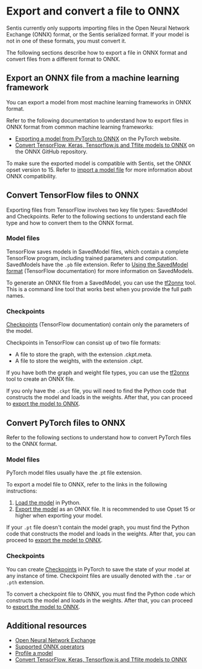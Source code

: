 # Export and convert a file to ONNX

Sentis currently only supports importing files in the Open Neural Network Exchange (ONNX) format, or the Sentis serialized format. If your model is not in one of these formats, you must convert it. 

The following sections describe how to export a file in ONNX format and convert files from a different format to ONNX.

## Export an ONNX file from a machine learning framework

You can export a model from most machine learning frameworks in ONNX format.

Refer to the following documentation to understand how to export files in ONNX format from common machine learning frameworks:

- [Exporting a model from PyTorch to ONNX](https://pytorch.org/tutorials/advanced/super_resolution_with_onnxruntime.html) on the PyTorch website.
- [Convert TensorFlow, Keras, Tensorflow.js and Tflite models to ONNX](https://github.com/onnx/tensorflow-onnx) on the ONNX GitHub repository.

To make sure the exported model is compatible with Sentis, set the ONNX opset version to 15. Refer to [import a model file](import-a-model-file.md) for more information about ONNX compatibility.

## Convert TensorFlow files to ONNX

Exporting files from TensorFlow involves two key file types: SavedModel and Checkpoints. Refer to the following sections to understand each file type and how to convert them to the ONNX format.

### Model files

TensorFlow saves models in SavedModel files, which contain a complete TensorFlow program, including trained parameters and computation. SavedModels have the `.pb` file extension. Refer to [Using the SavedModel format](https://www.tensorflow.org/guide/saved_model) (TensorFlow documentation) for more information on SavedModels. 

To generate an ONNX file from a SavedModel, you can use the [tf2onnx](https://github.com/onnx/tensorflow-onnx) tool. This is a command line tool that works best when you provide the full path names.

### Checkpoints

[Checkpoints](https://www.tensorflow.org/guide/checkpoint) (TensorFlow documentation) contain only the parameters of the model. 

Checkpoints in TensorFlow can consist up of two file formats:

- A file to store the graph, with the extension .ckpt.meta.
- A file to store the weights, with the extension .ckpt. 

If you have both the graph and weight file types, you can use the [tf2onnx](https://github.com/onnx/tensorflow-onnx) tool to create an ONNX file. 
  
If you only have the `.ckpt` file, you will need to find the Python code that constructs the model and loads in the weights. After that, you can proceed to [export the model to ONNX](https://pytorch.org/tutorials/advanced/super_resolution_with_onnxruntime.html).

## Convert PyTorch files to ONNX

Refer to the following sections to understand how to convert PyTorch files to the ONNX format. 

### Model files

PyTorch model files usually have the .pt file extension. 

To export a model file to ONNX, refer to the links in the following instructions:

1. [Load the model](https://pytorch.org/tutorials/beginner/saving_loading_models.html) in Python.
2. [Export the model](https://pytorch.org/tutorials/advanced/super_resolution_with_onnxruntime.html) as an ONNX file. It is recommended to use Opset 15 or higher when exporting your model.

If your `.pt` file doesn't contain the model graph, you must find the Python code that constructs the model and loads in the weights. After that, you can proceed to [export the model to ONNX](https://pytorch.org/tutorials/advanced/super_resolution_with_onnxruntime.html).

###  Checkpoints

You can create [Checkpoints](https://pytorch.org/docs/stable/checkpoint.html) in PyTorch to save the state of your model at any instance of time. Checkpoint files are usually denoted with the `.tar` or `.pth` extension. 

To convert a checkpoint file to ONNX, you must find the Python code which constructs the model and loads in the weights. After that, you can proceed to [export the model to ONNX](https://pytorch.org/tutorials/advanced/super_resolution_with_onnxruntime.html).

## Additional resources

- [Open Neural Network Exchange](https://onnx.ai/)
- [Supported ONNX operators](supported-operators.md)
- [Profile a model](profile-a-model.md)
- [Convert TensorFlow, Keras, Tensorflow.js and Tflite models to ONNX](https://github.com/onnx/tensorflow-onnx)
